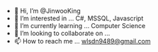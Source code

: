 - 👋 Hi, I’m @JinwooKing
- 👀 I’m interested in ... C#, MSSQL, Javascript
- 🌱 I’m currently learning ... Computer Science
- 💞️ I’m looking to collaborate on ...
- 📫 How to reach me ... wlsdn9489@gmail.com

<!---
JinwooKing/JinwooKing is a ✨ special ✨ repository because its `README.md` (this file) appears on your GitHub profile.
You can click the Preview link to take a look at your changes.
--->
